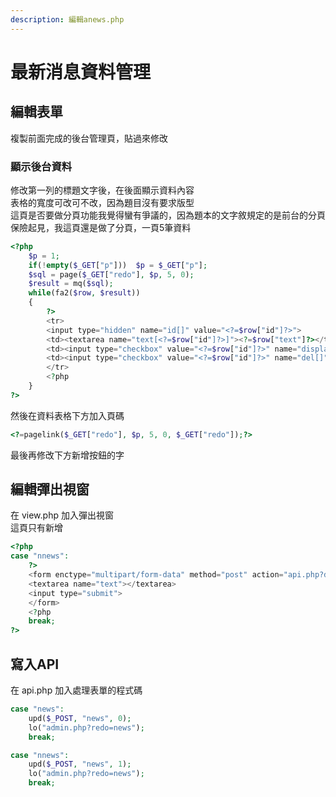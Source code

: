 ```yaml
---
description: 編輯anews.php
---
```


# 最新消息資料管理

## 編輯表單
複製前面完成的後台管理頁，貼過來修改

### 顯示後台資料

修改第一列的標題文字後，在後面顯示資料內容  
表格的寬度可改可不改，因為題目沒有要求版型  
這頁是否要做分頁功能我覺得蠻有爭議的，因為題本的文字敘規定的是前台的分頁  
保險起見，我這頁還是做了分頁，一頁5筆資料
```php
<?php
	$p = 1;
	if(!empty($_GET["p"]))	$p = $_GET["p"];
	$sql = page($_GET["redo"], $p, 5, 0);
	$result = mq($sql);
	while(fa2($row, $result))
	{
		?>
		<tr>
		<input type="hidden" name="id[]" value="<?=$row["id"]?>">
		<td><textarea name="text[<?=$row["id"]?>]"><?=$row["text"]?></textarea></td>
		<td><input type="checkbox" value="<?=$row["id"]?>" name="display[]" <?=($row["display"])?"checked":""?>></td>
		<td><input type="checkbox" value="<?=$row["id"]?>" name="del[]"></td>
		</tr>
		<?php
	}
?>
```
然後在資料表格下方加入頁碼
```php
<?=pagelink($_GET["redo"], $p, 5, 0, $_GET["redo"]);?>
```
最後再修改下方新增按鈕的字

## 編輯彈出視窗
在 view.php 加入彈出視窗  
這頁只有新增
```php
<?php
case "nnews":
	?>
	<form enctype="multipart/form-data" method="post" action="api.php?do=<?=$_GET["do"]?>">
	<textarea name="text"></textarea>
	<input type="submit">
	</form>
	<?php
	break;
?>
```

## 寫入API
在 api.php 加入處理表單的程式碼  
```php
case "news":
	upd($_POST, "news", 0);
	lo("admin.php?redo=news");
	break;

case "nnews":
	upd($_POST, "news", 1);
	lo("admin.php?redo=news");
	break;
```